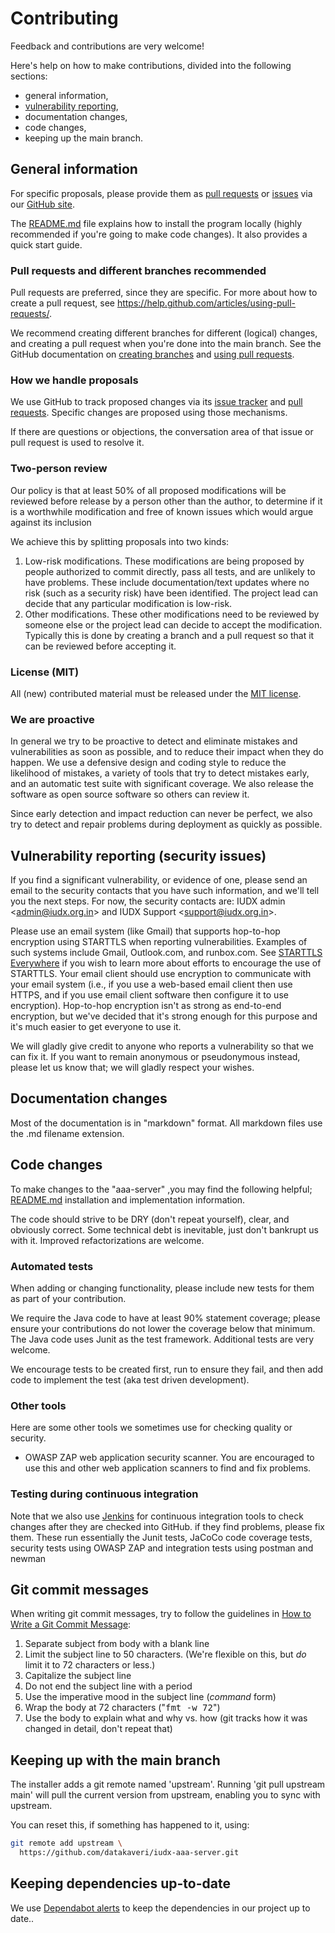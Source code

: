﻿
# Contributing

<!-- SPDX-License-Identifier: (MIT OR CC-BY-3.0+) -->

Feedback and contributions are very welcome!

Here's help on how to make contributions, divided into the following sections:

-   general information,
-   [vulnerability reporting](https://github.com/datakaveri/iudx-aaa-server/blob/main/CONTRIBUTING.md#how_to_report_vulnerabilities),
-   documentation changes,
-   code changes,
-   keeping up the main branch.

## General information

For specific proposals, please provide them as [pull requests](https://github.com/datakaveri/iudx-aaa-server/pulls) or [issues](https://github.com/datakaveri/iudx-aaa-server/issues) via our [GitHub site](https://github.com/datakaveri/iudx-aaa-server).


The [README.md](https://github.com/datakaveri/iudx-aaa-server/blob/main/README.md) file explains how to install the program locally (highly recommended if you're going to make code changes). It also provides a quick start guide.


### Pull requests and different branches recommended

Pull requests are preferred, since they are specific. For more about how to create a pull request, see
<https://help.github.com/articles/using-pull-requests/>.

We recommend creating different branches for different (logical) changes, and creating a pull request when you're done into the main branch. See the GitHub documentation on [creating branches](https://help.github.com/articles/creating-and-deleting-branches-within-your-repository/) and [using pull requests](https://help.github.com/articles/using-pull-requests/).

### How we handle proposals

We use GitHub to track proposed changes via its [issue tracker](https://github.com/datakaveri/iudx-aaa-server/issues) and [pull requests](https://github.com/datakaveri/iudx-aaa-server/pulls).
Specific changes are proposed using those mechanisms.

If there are questions or objections, the conversation area of that issue or pull request is used to resolve it.

### Two-person review

Our policy is that at least 50% of all proposed modifications will be reviewed before release by a person other than the author, to determine if it is a worthwhile modification and free of known issues which would argue against its inclusion

We achieve this by splitting proposals into two kinds:

1. Low-risk modifications.  These modifications are being proposed by people authorized to commit directly, pass all tests, and are unlikely to have problems. These include documentation/text updates where no risk (such as a security risk) have been identified.  The project lead can decide that any particular  modification is low-risk.
2. Other modifications.  These other modifications need to be reviewed by someone else or the project lead can decide to accept the modification. Typically this is done by creating a branch and a pull request so that it can be reviewed before accepting it.

### License (MIT)

All (new) contributed material must be released under the [MIT license](./LICENSE).

### We are proactive

In general we try to be proactive to detect and eliminate mistakes and vulnerabilities as soon as possible, and to reduce their impact when they do happen.
We use a defensive design and coding style to reduce the likelihood of mistakes,
a variety of tools that try to detect mistakes early, and an automatic test suite with significant coverage.
We also release the software as open source software so others can review it.

Since early detection and impact reduction can never be perfect, we also try to detect and repair problems during deployment as quickly as possible.

## <span id="how_to_report_vulnerabilities">Vulnerability reporting (security issues)</a>

If you find a significant vulnerability, or evidence of one, please send an email to the security contacts that you have such information, and we'll tell you the next steps.
For now, the security contacts are:
IUDX admin <[admin@iudx.org.in](mailto:support@iudx.org.in)> and 
IUDX Support <[support@iudx.org.in](mailto:support@iudx.org.in)>.

Please use an email system (like Gmail) that supports hop-to-hop encryption using STARTTLS when reporting vulnerabilities. Examples of such systems include Gmail, Outlook.com, and runbox.com. 
See [STARTTLS Everywhere](https://starttls-everywhere.org/) if you wish to learn more about efforts to encourage the use of STARTTLS.
Your email client should use encryption to communicate with your email system (i.e., if you use a web-based email client then use HTTPS, and if you use email client software then configure it to use encryption). Hop-to-hop encryption isn't as strong as end-to-end encryption,
but we've decided that it's strong enough for this purpose and it's much easier to get everyone to use it.

We will gladly give credit to anyone who reports a vulnerability
so that we can fix it. If you want to remain anonymous or pseudonymous instead,
please let us know that; we will gladly respect your wishes.

## Documentation changes

Most of the documentation is in "markdown" format. All markdown files use the .md filename extension.

## Code changes

To make changes to the "aaa-server" ,you may find the following helpful; [README.md](https://github.com/datakaveri/iudx-aaa-server/blob/main/README.md)
installation and implementation information.

The code should strive to be DRY (don't repeat yourself), clear, and obviously correct.
Some technical debt is inevitable, just don't bankrupt us with it. Improved refactorizations are welcome.

### Automated tests

When adding or changing functionality, please include new tests for them as
part of your contribution.

We require the Java code to have at least 90% statement coverage;
please ensure your contributions do not lower the coverage below that minimum.
The Java code uses Junit as the test framework. Additional tests are very welcome.

We encourage tests to be created first, run to ensure they fail, and then add code to implement the test (aka test driven development).


### Other tools

Here are some other tools we sometimes use for checking quality or security.

* OWASP ZAP web application security scanner.
  You are encouraged to use this and other web application scanners to find and
  fix problems.


### Testing during continuous integration

Note that we also use [Jenkins](https://jenkins.iudx.io/) for continuous integration tools to check changes after they are checked into GitHub.
if they find problems, please fix them.
These run essentially the Junit tests, JaCoCo code coverage tests, security tests using OWASP ZAP and integration tests using postman and newman

## Git commit messages

When writing git commit messages, try to follow the guidelines in
[How to Write a Git Commit Message](https://chris.beams.io/posts/git-commit/):

1.  Separate subject from body with a blank line
2.  Limit the subject line to 50 characters.
    (We're flexible on this, but *do* limit it to 72 characters or less.)
3.  Capitalize the subject line
4.  Do not end the subject line with a period
5.  Use the imperative mood in the subject line (*command* form)
6.  Wrap the body at 72 characters ("<tt>fmt -w 72</tt>")
7.  Use the body to explain what and why vs. how
    (git tracks how it was changed in detail, don't repeat that)

## Keeping up with the main branch

The installer adds a git remote named 'upstream'.
Running 'git pull upstream main' will pull the current version from
upstream, enabling you to sync with upstream.

You can reset this, if something has happened to it, using:

~~~~sh
git remote add upstream \
  https://github.com/datakaveri/iudx-aaa-server.git
~~~~


## Keeping dependencies up-to-date

We use [Dependabot alerts](https://docs.github.com/en/code-security/dependabot/working-with-dependabot) to keep the dependencies in our project up to date.. 


